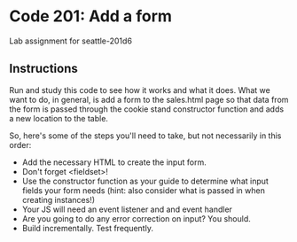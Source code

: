 # Code 201: Add a form
Lab assignment for seattle-201d6

## Instructions

Run and study this code to see how it works and what it does. What we want to do, in general, is add a form to the sales.html page so that data from the form is passed through the cookie stand constructor function and adds a new location to the table.

So, here's some of the steps you'll need to take, but not necessarily in this order:

* Add the necessary HTML to create the input form.
* Don't forget \<fieldset>!
* Use the constructor function as your guide to determine what input fields your form needs (hint: also consider what is passed in when creating instances!)
* Your JS will need an event listener and and event handler
* Are you going to do any error correction on input? You should.
* Build incrementally. Test frequently.
